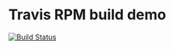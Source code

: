 # Travis RPM build demo

[![Build Status](https://travis-ci.org/beol/rpm-git.svg?branch=master)](https://travis-ci.org/beol/rpm-git)
